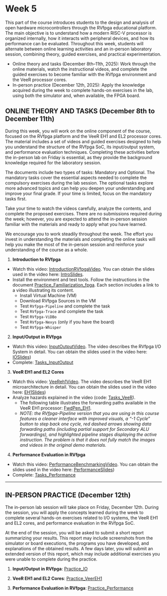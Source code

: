 # Week 5

This part of the course introduces students to the design and analysis of open hardware microcontrollers through the RVfpga educational platform. The main objective is to understand how a modern RISC-V processor is organized internally, how it interacts with peripheral devices, and how its performance can be evaluated. Throughout this week, students will alternate between online learning activities and an in-person laboratory session, combining theory, guided exercises, and practical experimentation.

- Online theory and tasks (December 8th–11th, 2025): Work through the online materials, watch the instructional videos, and complete the guided exercises to become familiar with the RVfpga environment and the VeeR processor cores.
- In-person practice (December 12th, 2025): Apply the knowledge acquired during the week to complete hands-on exercises in the lab, using both the simulator and, when available, the FPGA board.

## ONLINE THEORY AND TASKS (December 8th to December 11th)

During this week, you will work on the online component of the course, focused on the RVfpga platform and the VeeR EH1 and EL2 processor cores. The material includes a set of videos and guided exercises designed to help you understand the structure of the RVfpga SoC, its input/output system, and performance evaluation techniques. Completing these activities before the in-person lab on Friday is essential, as they provide the background knowledge required for the laboratory session.

The documents include two types of tasks: Mandatory and Optional. The mandatory tasks cover the essential aspects needed to complete the compulsory exercises during the lab session. The optional tasks explore more advanced topics and can help you deepen your understanding and improve your final grade. If your time is limited, focus on the mandatory tasks first.

Take your time to watch the videos carefully, analyze the contents, and complete the proposed exercises. There are no submissions required during the week; however, you are expected to attend the in-person session familiar with the materials and ready to apply what you have learned.

We encourage you to work steadily throughout the week. The effort you invest in understanding the materials and completing the online tasks will help you make the most of the in-person session and reinforce your understanding of the course as a whole.

1. **Introduction to RVfpga**
  - Watch this video: [IntroductionRVfpgaVideo](https://www.youtube.com/watch?v=sc_Jn0XSkNw). You can obtain the slides used in the video here: [IntroSlides](https://drive.google.com/file/d/17Kid-KSDqPOPoEudiWhcuOdUChYpkcbp/view?usp=drive_link).
  - Install the environment and test tools. Follow the instructions in the document [Practice_Familiarization_fpga](https://drive.google.com/file/d/1vdLf39U89q38gmLuodo7nZkctRqeAiyO/view?usp=drive_link). Each section includes a link to a video illustrating its content.
    - Install Virtual Machine (VM)
    - Download RVfpga Sources in the VM
    - Test `RVfpga-Pipeline` and complete the task
    - Test `RVfpga-Trace` and complete the task
    - Test `RVfpga-ViDBo`
    - Test `RVfpga-Nexys` (only if you have the board)
    - Test `RVfpga-Whisper`

2. **Input/Output in RVfpga**
  - Watch this video: [InputOutputVideo](https://www.youtube.com/watch?v=8fK-CoEbo0Y). The video describes the RVfpga I/O System in detail. You can obtain the slides used in the video here: [IOSlides](https://drive.google.com/file/d/1-Kav6TLV5xBURQYfZfRP3yzWUq_Qp7eV/view?usp=drive_link))
  - Complete: [Tasks_InputOutput](https://drive.google.com/file/d/1FX5Fr63ecMRLswCPk606GWZr7z65b1Fp/view?usp=drive_link)

3. **VeeR EH1 and EL2 Cores**
  - Watch this video: [VeeReh1Video](https://youtu.be/xVnB6OM00cE?si=0HW333O-oPOXUDZG). The video describes the VeeR EH1 microarchitecture in detail. You can obtain the slides used in the video here: [EH1Slides](https://drive.google.com/file/d/1kIMQY3u5jZB7cAktFPqIHSpHAuruENAM/view?usp=drive_link))
  - Analyze hazards explained in the video (code: [Tasks_VeeR](https://drive.google.com/file/d/1NSOsgaQnFWfeKJbu6r6319T3zq0wzgf-/view?usp=sharing)).
      - The following table illustrates the forwarding paths available in the VeeR EH1 processor: [FwdPen_EH1](https://drive.google.com/file/d/1owNZUEw-2AZw2-El_mBu4-WpZ1HhYVNo/view?usp=sharing).
      - *NOTE: the RVfpga-Pipeline version that you are using in this course features a cleaner interface with improved visuals, a “-1 Cycle” button to step back one cycle, red dashed arrows showing data forwarding paths (including partial support for Secondary ALU forwardings), and highlighted pipeline stages displaying the active instruction. The problem is that it does not fully match the images and videos in the original demo materials.*

4. **Performance Evaluation in RVfpga**
  - Watch this video: [PerformanceBenchmarkingVideo](https://www.youtube.com/watch?v=GqaDEW3W4X0). You can obtain the slides used in the video here: [PerformanceSlides](https://drive.google.com/file/d/1xCmc4vFd_khLk6En14Ae_ZDF-OiP1QNm/view?usp=drive_link))
  - Complete: [Tasks_Performance](https://drive.google.com/file/d/1221ZkEwMsJuQGO-T1emmaSZvgeHH_mls/view?usp=drive_link)

---

## IN-PERSON PRACTICE (December 12th)

The in-person lab session will take place on Friday, December 12th. During the session, you will apply the concepts learned during the week to complete several hands-on exercises related to I/O systems, the VeeR EH1 and EL2 cores, and performance evaluation in the RVfpga SoC.

At the end of the session, you will be asked to submit a short report summarizing your results. This report may include screenshots from the simulator or board executions, the programs you have developed, and explanations of the obtained results. A few days later, you will submit an extended version of this report, which may include additional exercises you were unable to complete during the practice.

1. **Input/Output in RVfpga**: [Practice_IO]()

2. **VeeR EH1 and EL2 Cores**: [Practice_VeerEH1]()

3. **Performance Evaluation in RVfpga**: [Practice_Performance]()

